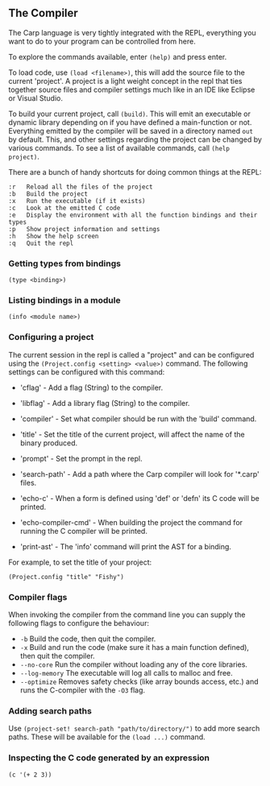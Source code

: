 ## The Compiler
The Carp language is very tightly integrated with the REPL, everything you want to do to your program can be controlled from here.

To explore the commands available, enter ```(help)``` and press enter.

To load code, use ```(load <filename>)```, this will add the source file to the current 'project'. A project is a light weight concept in the repl that ties together source files and compiler settings much like in an IDE like Eclipse or Visual Studio.

To build your current project, call ```(build)```. This will emit an executable or dynamic library depending on if you have defined a main-function or not. Everything emitted by the compiler will be saved in a directory named ```out``` by default. This, and other settings regarding the project can be changed by various commands. To see a list of available commands, call ```(help project)```.

There are a bunch of handy shortcuts for doing common things at the REPL:

```
:r   Reload all the files of the project
:b   Build the project
:x   Run the executable (if it exists)
:c   Look at the emitted C code
:e   Display the environment with all the function bindings and their types
:p   Show project information and settings
:h   Show the help screen
:q   Quit the repl
```

### Getting types from bindings
```
(type <binding>)
```

### Listing bindings in a module
```
(info <module name>)
```

### Configuring a project
The current session in the repl is called a "project" and can be configured using the `(Project.config <setting> <value>)` command. The following settings can be configured with this command:

* 'cflag'              - Add a flag (String) to the compiler.
* 'libflag'            - Add a library flag (String) to the compiler.
* 'compiler'           - Set what compiler should be run with the 'build' command.
* 'title'              - Set the title of the current project, will affect the name of the binary produced.
* 'prompt'             - Set the prompt in the repl.
* 'search-path'        - Add a path where the Carp compiler will look for '*.carp' files.

* 'echo-c'             - When a form is defined using 'def' or 'defn' its C code will be printed.
* 'echo-compiler-cmd'  - When building the project the command for running the C compiler will be printed.
* 'print-ast'          - The 'info' command will print the AST for a binding.

For example, to set the title of your project:

```
(Project.config "title" "Fishy")
```

<!-- ### Special Files -->
<!-- If a file called ```user.carp``` is placed in the folder ```~/.carp/```, that file will get loaded after the compiler has started. This file is meant for user specific settings that you want in all your projects, like little helper functions and other customizations. -->

<!-- If a file called ```project.carp``` is placed in the folder where you invoke the ```carp``` command this file will get loaded after the compiler has started (and after 'user.carp' has loaded). This files is intended for setting up the build process of this particular project, for example by loading the correct source files, configuring the compiler variables, etc. -->

### Compiler flags
When invoking the compiler from the command line you can supply the following flags to configure the behaviour:

* ```-b``` Build the code, then quit the compiler.
* ```-x``` Build and run the code (make sure it has a main function defined), then quit the compiler.
* ```--no-core``` Run the compiler without loading any of the core libraries.
* ```--log-memory``` The executable will log all calls to malloc and free.
* ```--optimize``` Removes safety checks (like array bounds access, etc.) and runs the C-compiler with the `-O3` flag.

### Adding search paths
Use `(project-set! search-path "path/to/directory/")` to add more search paths. These will be available for the `(load ...)` command.

### Inspecting the C code generated by an expression
```
(c '(+ 2 3))
```
